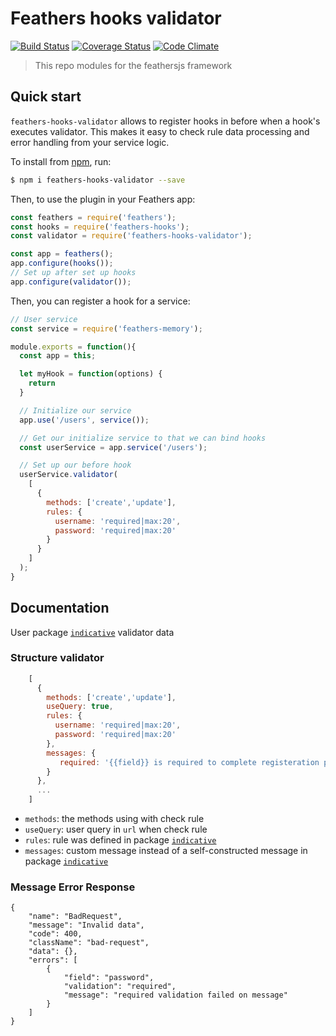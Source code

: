 # Feathers hooks validator

[![Build Status](https://travis-ci.org/NortonPerson/feathers-hooks-validator.svg?branch=master)](https://travis-ci.org/NortonPerson/feathers-hooks-validator)
[![Coverage Status](https://coveralls.io/repos/github/NortonPerson/feathers-hooks-validator/badge.svg?branch=master)](https://coveralls.io/github/NortonPerson/feathers-hooks-validator?branch=master)
[![Code Climate](https://codeclimate.com/github/NortonPerson/feathers-hooks-validator/badges/gpa.svg)](https://codeclimate.com/github/NortonPerson/feathers-hooks-validator)
> This repo modules for the feathersjs framework

## Quick start

`feathers-hooks-validator` allows to register hooks  in before when a hook's executes validator.  This makes it easy to check rule data processing and error handling from your service logic.

To install from [npm](https://www.npmjs.com/package/feathers-hooks-validator), run:

```bash
$ npm i feathers-hooks-validator --save
```

Then, to use the plugin in your Feathers app:

```javascript
const feathers = require('feathers');
const hooks = require('feathers-hooks');
const validator = require('feathers-hooks-validator');

const app = feathers();
app.configure(hooks());
// Set up after set up hooks
app.configure(validator());
```

Then, you can register a hook for a service:

```javascript
// User service
const service = require('feathers-memory');

module.exports = function(){
  const app = this;

  let myHook = function(options) {
    return 
  }

  // Initialize our service
  app.use('/users', service());

  // Get our initialize service to that we can bind hooks
  const userService = app.service('/users');

  // Set up our before hook
  userService.validator(
    [
      {
        methods: ['create','update'],
        rules: {
          username: 'required|max:20',
          password: 'required|max:20'
        }
      }
    ]
  );
}
```

## Documentation

User package [`indicative`](https://github.com/poppinss/indicative) validator data

### Structure validator

```javascript
    [
      {
        methods: ['create','update'],
        useQuery: true,
        rules: {
          username: 'required|max:20',
          password: 'required|max:20'
        },
        messages: {
           required: '{{field}} is required to complete registeration process'
        }
      },
      ...
    ]
```
- `methods`: the methods using with check rule
- `useQuery`: user query in `url` when check rule
- `rules`: rule was defined in package [`indicative`](https://github.com/poppinss/indicative)
- `messages`: custom message instead of a self-constructed message in package [`indicative`](https://github.com/poppinss/indicative)

### Message Error Response

```
{
    "name": "BadRequest",
    "message": "Invalid data",
    "code": 400,
    "className": "bad-request",
    "data": {},
    "errors": [
        {
            "field": "password",
            "validation": "required",
            "message": "required validation failed on message"
        }
    ]
}
```

